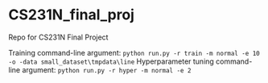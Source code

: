 # CS231N_final_proj
Repo for CS231N Final Project

Training command-line argument: `python run.py -r train -m normal -e 10 -o -data small_dataset\tmpdata\line`
Hyperparameter tuning command-line argument: `python run.py -r hyper -m normal -e 2`